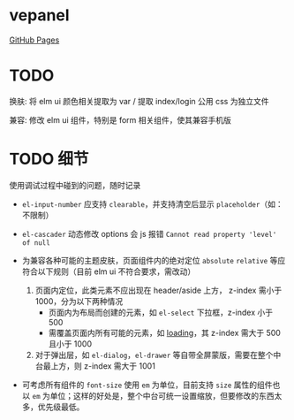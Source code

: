 # vepanel

[GitHub Pages](https://graynut.github.io/vepanel-dev/)

# TODO

换肤:
将 elm ui 颜色相关提取为 var / 提取 index/login 公用 css 为独立文件

兼容:
修改 elm ui 组件，特别是 form 相关组件，使其兼容手机版

# TODO 细节

使用调试过程中碰到的问题，随时记录

- `el-input-number` 应支持 `clearable`，并支持清空后显示 `placeholder`（如：不限制）

- `el-cascader` 动态修改 options 会 js 报错 `Cannot read property 'level' of null`

- 为兼容各种可能的主题皮肤，页面组件内的绝对定位 `absolute` `relative` 等应符合以下规则（目前 elm ui 不符合要求，需改动）
  1. 页面内定位，此类元素不应出现在 header/aside 上方， z-index 需小于 1000，分为以下两种情况
     - 页面内为布局而创建的元素，如 `el-select` 下拉框，z-index 小于 500
     - 需覆盖页面内所有可能的元素，如 [loading](https://element.eleme.io/#/zh-CN/component/loading)，其 z-index 需大于 500 且小于 1000
  3. 对于弹出层，如 `el-dialog`，`el-drawer` 等自带全屏蒙版，需要在整个中台最上方，则 z-index 需大于 1001

- 可考虑所有组件的 `font-size` 使用 `em` 为单位，目前支持 `size` 属性的组件也以 `em` 为单位；这样的好处是，整个中台可统一设置缩放，但要修改的东西太多，优先级最低。